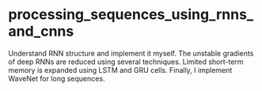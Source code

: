 # processing_sequences_using_rnns_and_cnns

Understand RNN structure and implement it myself. The unstable gradients of deep RNNs are reduced using several techniques. Limited short-term memory is expanded using LSTM and GRU cells. Finally, I implement WaveNet for long sequences.
